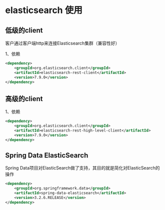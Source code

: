 # elasticsearch 使用

## 低级的client  

客户通过客户端http来连接Elasticsearch集群（兼容性好）

1、依赖
```xml
<dependency>
    <groupId>org.elasticsearch.client</groupId>
    <artifactId>elasticsearch-rest-client</artifactId>
    <version>7.9.0</version>
</dependency>
```

## 高级的client

1、依赖
```xml
<dependency>
    <groupId>org.elasticsearch.client</groupId>
    <artifactId>elasticsearch-rest-high-level-client</artifactId>
    <version>7.9.0</version>
</dependency>
```

## Spring Data ElasticSearch 
Spring Data项目对ElasticSearch做了支持，其目的就是简化对ElasticSearch的操作
```xml
<dependency>
    <groupId>org.springframework.data</groupId>
    <artifactId>spring-data-elasticsearch</artifactId>
    <version>3.2.6.RELEASE</version>
</dependency>
```